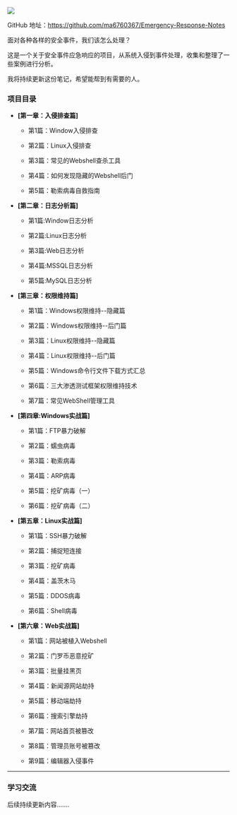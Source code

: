 ![](https://bypass007.github.io/Emergency-Response-Notes/Summary/image/sum-title.png)

GitHub  地址：https://github.com/ma6760367/Emergency-Response-Notes



面对各种各样的安全事件，我们该怎么处理？

这是一个关于安全事件应急响应的项目，从系统入侵到事件处理，收集和整理了一些案例进行分析。

我将持续更新这份笔记，希望能帮到有需要的人。



### 项目目录

* **[第一章：入侵排查篇]**

  * 第1篇：Window入侵排查

  * 第2篇：Linux入侵排查

  * 第3篇：常见的Webshell查杀工具

  * 第4篇：如何发现隐藏的Webshell后门

  * 第5篇：勒索病毒自救指南

* **[第二章：日志分析篇]**

  * 第1篇:Window日志分析

  * 第2篇:Linux日志分析 

  * 第3篇:Web日志分析

  * 第4篇:MSSQL日志分析 

  * 第5篇:MySQL日志分析

* **[第三章：权限维持篇]**

  - 第1篇：Windows权限维持--隐藏篇

  - 第2篇：Windows权限维持--后门篇

  - 第3篇：Linux权限维持--隐藏篇

  - 第4篇：Linux权限维持--后门篇

  - 第5篇：Windows命令行文件下载方式汇总
  
  - 第6篇：三大渗透测试框架权限维持技术
  
  - 第7篇：常见WebShell管理工具

* **[第四章:Windows实战篇]**
  
  * 第1篇：FTP暴力破解

  * 第2篇：蠕虫病毒

  * 第3篇：勒索病毒

  * 第4篇：ARP病毒

  * 第5篇：挖矿病毒（一）

  * 第6篇：挖矿病毒（二）
  
* **[第五章：Linux实战篇]**

  * 第1篇：SSH暴力破解

  * 第2篇：捕捉短连接

  * 第3篇：挖矿病毒

  * 第4篇：盖茨木马

  * 第5篇：DDOS病毒

  * 第6篇：Shell病毒
  
* **[第六章：Web实战篇]**

  * 第1篇：网站被植入Webshell
  
  * 第2篇：门罗币恶意挖矿
  
  * 第3篇：批量挂黑页
  
  * 第4篇：新闻源网站劫持
  
  * 第5篇：移动端劫持
  
  * 第6篇：搜索引擎劫持
  
  * 第7篇：网站首页被篡改
  
  * 第8篇：管理员账号被篡改
  
  * 第9篇：编辑器入侵事件

------

### 学习交流

后续持续更新内容.......
